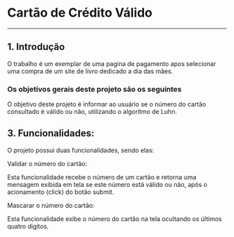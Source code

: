 # Cartão de Crédito Válido


***

## 1. Introdução

  O trabalho é um exemplar de uma pagina de pagamento apos selecionar uma compra de um site de livro dedicado a dia das mães.
  

### Os objetivos gerais deste projeto são os seguintes

O objetivo deste projeto é informar ao usuário se o número do cartão consultado é válido ou não, utilizando o algoritmo de Luhn. 

## 3. Funcionalidades:

O projeto possui duas funcionalidades, sendo elas:

Validar o número do cartão:

Esta funcionalidade recebe o número de um cartão e retorna uma mensagem exibida em tela se este número está válido ou não, após o acionamento (click) do botão submit.

Mascarar o número do cartão:

Esta funcionalidade exibe o número do cartão na tela ocultando os últimos quatro digitos.
  
